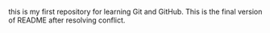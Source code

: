 this is my first repository for learning Git and GitHub.
This is the final version of README after resolving conflict.
